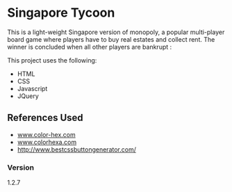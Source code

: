 # Singapore Tycoon

This is a light-weight Singapore version of monopoly, a popular multi-player board game where players have to buy real estates and collect rent. The winner is concluded when all other players are bankrupt :

This project uses the following:
- HTML
- CSS
- Javascript
- JQuery

## References Used
* www.color-hex.com
* www.colorhexa.com
* http://www.bestcssbuttongenerator.com/

### Version
1.2.7
